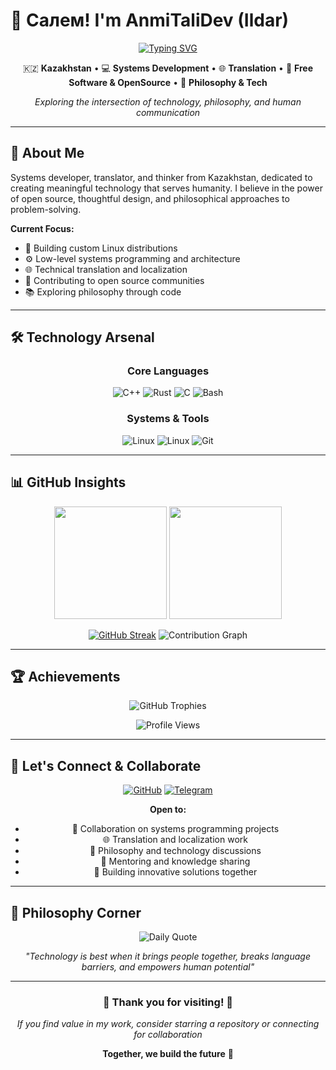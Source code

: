 # 👋 Салем! I'm AnmiTaliDev (Ildar)

<div align="center">
  
[![Typing SVG](https://readme-typing-svg.herokuapp.com?font=Fira+Code&size=22&duration=3000&pause=1000&color=36BCF7&center=true&vCenter=true&width=600&lines=Welcome+to+my+GitHub+profile!;Systems+Developer+%26+Translator;Philosophy+Enthusiast;Linux+System+Architect;Open+Source+Contributor;Free,+Open,+Libre+World;Building+the+future%2C+one+commit+at+a+time)](https://git.io/typing-svg)

</div>

<div align="center">

🇰🇿 **Kazakhstan** • 💻 **Systems Development** • 🌐 **Translation** • 🚀 **Free Software & OpenSource** • 🧠 **Philosophy & Tech**

*Exploring the intersection of technology, philosophy, and human communication*

</div>

---

## 🚀 About Me

Systems developer, translator, and thinker from Kazakhstan, dedicated to creating meaningful technology that serves humanity. I believe in the power of open source, thoughtful design, and philosophical approaches to problem-solving.

**Current Focus:**
- 🐧 Building custom Linux distributions
- ⚙️ Low-level systems programming and architecture
- 🌐 Technical translation and localization
- 🔧 Contributing to open source communities
- 📚 Exploring philosophy through code

---

## 🛠️ Technology Arsenal

<div align="center">

### Core Languages
![C++](https://img.shields.io/badge/C++-00599C?style=for-the-badge&logo=c%2B%2B&logoColor=white)
![Rust](https://img.shields.io/badge/Rust-000000?style=for-the-badge&logo=rust&logoColor=white)
![C](https://img.shields.io/badge/C-A8B9CC?style=for-the-badge&logo=c&logoColor=black)
![Bash](https://img.shields.io/badge/Bash-4EAA25?style=for-the-badge&logo=gnu-bash&logoColor=white)

### Systems & Tools
![Linux](https://img.shields.io/badge/Linux-FCC624?style=for-the-badge&logo=linux&logoColor=black)
![Linux](https://img.shields.io/badge/FreeBSD-FAA620?style=for-the-badge&logo=freebsd&logoColor=black)
![Git](https://img.shields.io/badge/Git-F05032?style=for-the-badge&logo=git&logoColor=white)

</div>

---

## 📊 GitHub Insights

<div align="center">

<img height="180em" src="https://github-readme-stats.vercel.app/api?username=AnmiTaliDev&show_icons=true&theme=tokyonight&hide_border=true&include_all_commits=true&count_private=true"/>
<img height="180em" src="https://github-readme-stats.vercel.app/api/top-langs/?username=AnmiTaliDev&layout=compact&theme=tokyonight&hide_border=true"/>

[![GitHub Streak](https://github-readme-streak-stats-ebon-eight.vercel.app?user=AnmiTaliDev&theme=tokyonight&hide_border=true&short_numbers=true)](https://git.io/streak-stats)
![Contribution Graph](https://github-readme-activity-graph.vercel.app/graph?username=AnmiTaliDev&theme=tokyo-night&hide_border=true&area=true)

</div>

---

## 🏆 Achievements

<div align="center">

![GitHub Trophies](https://github-profile-trophy.vercel.app/?username=AnmiTaliDev&theme=tokyonight&no-frame=true&margin-w=15&column=7)

![Profile Views](https://komarev.com/ghpvc/?username=AnmiTaliDev&color=blueviolet&style=for-the-badge&label=Visitors)

</div>

---

## 🤝 Let's Connect & Collaborate

<div align="center">

[![GitHub](https://img.shields.io/badge/GitHub-100000?style=for-the-badge&logo=github&logoColor=white)](https://github.com/AnmiTaliDev)
[![Telegram](https://img.shields.io/badge/Telegram-2CA5E0?style=for-the-badge&logo=telegram&logoColor=white)](https://t.me/anmitalidev)

**Open to:**
- 🤝 Collaboration on systems programming projects
- 🌐 Translation and localization work
- 💬 Philosophy and technology discussions  
- 🌱 Mentoring and knowledge sharing
- 🚀 Building innovative solutions together

</div>

---

## 💭 Philosophy Corner

<div align="center">

![Daily Quote](https://quotes-github-readme.vercel.app/api?type=horizontal&theme=tokyonight)

*"Technology is best when it brings people together, breaks language barriers, and empowers human potential"*

</div>

---

<div align="center">

### 🌟 **Thank you for visiting!** 🌟

*If you find value in my work, consider starring a repository or connecting for collaboration*

**Together, we build the future** 🚀

</div>
